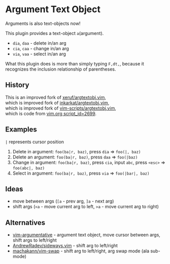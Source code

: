 # Argument Text Object
Arguments is also text-objects now!

This plugin provides a text-object `a`(argument).
- `dia`, `daa` - delete in/an arg
- `cia`, `caa` - change in/an arg
- `via`, `vaa` - select in/an arg

What this plugin does is more than simply typing `F,dt,`,
because it recognizes the inclusion relationship of parentheses.


## History
This is an improved fork of [xeruf/argtextobj.vim](https://github.com/xeruf/argtextobj.vim),  
which is improved fork of [inkarkat/argtextobj.vim](https://github.com/inkarkat/argtextobj.vim),  
which is improved fork of [vim-scripts/argtextobj.vim](https://github.com/vim-scripts/argtextobj.vim),  
which is code from [vim.org script_id=2699](https://www.vim.org/scripts/script.php?script_id=2699).


## Examples
`|` represents cursor position

1. Delete in argument: `foo(ba|r, baz)`, press `dia` => `foo(|, baz)`
2. Delete an argument: `foo(ba|r, baz)`, press `daa` => `foo(|baz)`
3. Change in argument: `foo(ba|r, baz)`, press `cia`, input `abc`, press `<esc>` => `foo(abc|, baz)`
4. Select in argument: `foo(ba|r, baz)`, press `via` => `foo(|bar|, baz)`


## Ideas
- move between args (`[a` - prev arg, `]a` - next arg)
- shift args (`<a` - move current arg to left, `>a` - move current arg to right)


## Alternatives
- [vim-argumentative](https://github.com/PeterRincker/vim-argumentative) - argument text object, move cursor between args, shift args to left/right
- [AndrewRadev/sideways.vim](https://github.com/AndrewRadev/sideways.vim) - shift arg to left/right
- [machakann/vim-swap](https://github.com/machakann/vim-swap) - shift arg to left/right, arg swap mode (ala sub-mode)

